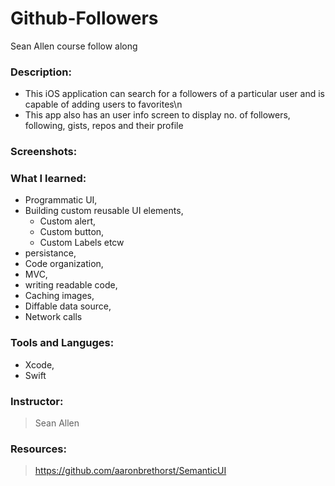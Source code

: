 # Github-Followers
Sean Allen course follow along

### Description: 
* This iOS application can search for a followers of a particular user and is capable of adding users to favorites\n
* This app also has an user info screen to display no. of followers, following, gists, repos and their profile

### Screenshots:


### What I learned:
* Programmatic UI,
* Building custom reusable UI elements,
  * Custom alert,
  * Custom button,
  * Custom Labels etcw
* persistance,
* Code organization,
* MVC,
* writing readable code,
* Caching images,
* Diffable data source,
* Network calls

### Tools and Languges: 
* Xcode,
* Swift 

### Instructor:
> Sean Allen

### Resources:
> https://github.com/aaronbrethorst/SemanticUI
  
